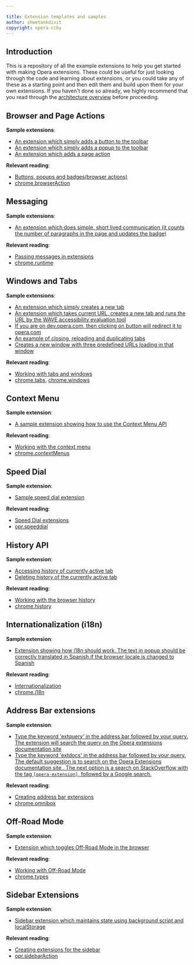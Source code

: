 ```yaml
---

title: Extension templates and samples
author: shwetankdixit
copyright: opera-ccby
---
```


## Introduction

This is a repository of all the example extensions to help you get started with making Opera extensions. These could be useful for just looking through the code and learning about extensions, or you could take any of these as a starting point and then edit them and build upon them for your own extensions. If you haven't done so already, we highly recommend that you read through the [architecture overview](tut_architecture_overview.html) before proceeding.


## Browser and Page Actions
**Sample extensions**:

* [An extension which simply adds a button to the toolbar](samples/BrowserActions-button.nex)
* [An extension which simply adds a popup to the toolbar](samples/BrowserActions-Popup.nex)
* [An extension which adds a page action](samples/PageActions.nex)

**Relevant reading**:
* [Buttons, popups and badges(browser actions)](tut_browser_actions.html)
* [chrome.browserAction](https://developer.chrome.com/extensions/browserAction)


## Messaging
**Sample extensions**:

* [An extension which does simple, short lived communication (it counts the number of paragraphs in the page and updates the badge)](samples/MessagePassing.nex)

**Relevant reading**:

* [Passing messages in extensions](tut_message_passing.html)
* [chrome.runtime](https://developer.chrome.com/extensions/runtime)


## Windows and Tabs
**Sample extensions**:

* [An extension which simply creates a new tab](samples/WinTabs-CreateATab.nex)
* [An extension which takes current URL, creates a new tab and runs the URL by the WAVE accessibility evaluation tool](samples/WinTabs-Wave.nex)
* [If you are on dev.opera.com, then clicking on button will redirect it to opera.com](samples/WinTabs-UpdateTab.nex)
* [An example of closing, reloading and duplicating tabs](samples/WinTabs-CloseReloadDuplicate.nex)
* [Creates a new window with three predefined URLs loading in that window](samples/WinTabs-PrivateWindow.nex)

**Relevant reading**:

* [Working with tabs and windows](tut_tab_window.html)
* [chrome.tabs](https://developer.chrome.com/extensions/tabs), [chrome.windows](https://developer.chrome.com/extensions/windows)


## Context Menu
**Sample extension**:

* [A sample extension showing how to use the Context Menu API](samples/ContextMenu-SelectedText.nex)

**Relevant reading**:

* [Working with the context menu](tut_context_menus.html)
* [chrome.contextMenus](https://developer.chrome.com/extensions/contextMenus)


## Speed Dial
**Sample extension**:

* [Sample speed dial extension](samples/SpeedDial-CenterContent.nex)

**Relevant reading**:

* [Speed Dial extensions](tut_sd_extensions.html)
* [opr.speeddial](https://developer.chrome.com/extensions/speeddial)


## History API
**Sample extension**:

* [Accessing history of currently active tab](samples/HistoryAPI-1.nex)
* [Deleting history of the currently active tab](samples/HistoryAPI-2.nex)

**Relevant reading**:

* [Working with the browser history](tut_hist.html)
* [chrome.history](https://developer.chrome.com/extensions/history)


## Internationalization (i18n)
**Sample extension**:

* [Extension showing how i18n should work. The text in popup should be correctly translated in Spanish if the browser locale is changed to Spanish](samples/i18nExtension.nex)

**Relevant reading**:

* [Internationalization](tut_internationalization.html)
* [chrome.i18n](https://developer.chrome.com/extensions/i18n)


## Address Bar extensions
**Sample extension**:

* [Type the keyword 'extquery' in the address bar followed by your query. The extension will search the query on the Opera extensions documentation site](samples/Omnibox.nex)
* [Type the keyword 'extdocs' in the address bar followed by your query. The default suggestion is to search on the Opera Extensions documentation site . The next option is a search on StackOverflow with the tag `[opera-extension]`, followed by a Google search.](samples/Omnibox2.nex)

**Relevant reading**:

* [Creating address bar extensions](tut_omnibox.html)
* [chrome.omnibox](https://developer.chrome.com/extensions/omnibox)

## Off-Road Mode
**Sample extension**:

* [Extension which toggles Off-Road Mode in the browser](samples/offroad.nex)

**Relevant reading**:

* [Working with Off-Road Mode](tut_offroad.html)
* [chrome.types](https://developer.chrome.com/extensions/types)

## Sidebar Extensions
**Sample extension**:

* [Sidebar extension which maintains state using background script and localStorage](samples/sidebar-maintain-state.zip)

**Relevant reading**:

* [Creating extensions for the sidebar](tut_sidebar_actions.html)
* [opr.sidebarAction](sidebarAction.html)












